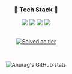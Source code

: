 
<div align="center">

  ### 🔨 Tech Stack 🔨
  
  
<img src="https://img.shields.io/badge/JAVA-007396?style=flat-square&logo=Java&logoColor=white" />
<img src="https://img.shields.io/badge/JavaScript-F7DF1E?style=flat-square&logo=JavaScript&logoColor=white" />
<img src="https://img.shields.io/badge/C++-00599C?style=flat-square&logo=c%2B%2B&logoColor=white" />
<img src="https://img.shields.io/badge/React.js-61DAFB?style=flat-square&logo=React&logoColor=white" /> 
<!-- <img src="https://img.shields.io/badge/Spring Boot-6DB33F?style=flat-square&logo=Spring boot&logoColor=white" /> -->

<br>
<br>


[![Solved.ac tier](http://mazassumnida.wtf/api/v2/generate_badge?boj=cksql428)](https://solved.ac/{handle})
  
 <br>
  
![Anurag's GitHub stats](https://github-readme-stats.vercel.app/api?username=chanbi428&show_icons=true&theme=vue)

  </div>


<!-- [![Top Langs](https://github-readme-stats.vercel.app/api/top-langs/?username=chanbi428)](https://github.com/anuraghazra/github-readme-stats) -->
